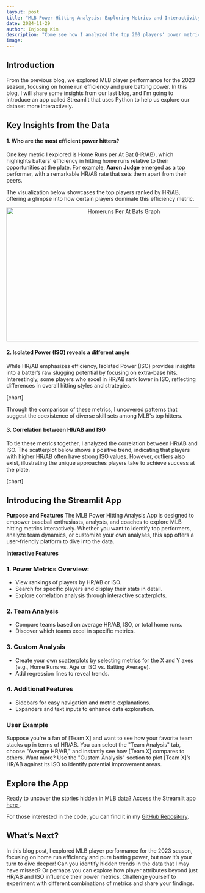 ```yaml
---
layout: post
title: "MLB Power Hitting Analysis: Exploring Metrics and Interactivity"
date: 2024-11-29
author: Injoong Kim
description: "Come see how I analyzed the top 200 players' power metrics like Home Runs per At-Bat and Isolated Power from the 2023 MLB season! Plus, explore it all with my interactive Streamlit app!"
image:
---
```

## Introduction
From the previous blog, we explored MLB player performance for the 2023 season, focusing on home run efficiency and pure batting power. In this blog, I will share some insights from our last blog, and I'm going to introduce an app called Streamlit that uses Python to help us explore our dataset more interactively.

## Key Insights from the Data
#### 1. Who are the most efficient power hitters?
One key metric I explored is Home Runs per At Bat (HR/AB), which highlights batters' efficiency in hitting home runs relative to their opportunities at the plate. For example, **Aaron Judge** emerged as a top performer, with a remarkable HR/AB rate that sets them apart from their peers.

The visualization below showcases the top players ranked by HR/AB, offering a glimpse into how certain players dominate this efficiency metric.

<div style="text-align: center;">
  <img src="https://injoongk.github.io/injoong-blog/assets/img/HR_AT-BAT.png" alt="Homeruns Per At Bats Graph" width="600" height="350">
</div>

#### 2. Isolated Power (ISO) reveals a different angle
While HR/AB emphasizes efficiency, Isolated Power (ISO) provides insights into a batter’s raw slugging potential by focusing on extra-base hits. Interestingly, some players who excel in HR/AB rank lower in ISO, reflecting differences in overall hitting styles and strategies.

[chart]

Through the comparison of these metrics, I uncovered patterns that suggest the coexistence of diverse skill sets among MLB's top hitters.

#### 3. Correlation between HR/AB and ISO
To tie these metrics together, I analyzed the correlation between HR/AB and ISO. The scatterplot below shows a positive trend, indicating that players with higher HR/AB often have strong ISO values. However, outliers also exist, illustrating the unique approaches players take to achieve success at the plate.

[chart]

## Introducing the Streamlit App
**Purpose and Features**
The MLB Power Hitting Analysis App is designed to empower baseball enthusiasts, analysts, and coaches to explore MLB hitting metrics interactively. Whether you want to identify top performers, analyze team dynamics, or customize your own analyses, this app offers a user-friendly platform to dive into the data.

**Interactive Features**
### 1. Power Metrics Overview:
- View rankings of players by HR/AB or ISO.
- Search for specific players and display their stats in detail.
- Explore correlation analysis through interactive scatterplots.

### 2. Team Analysis
- Compare teams based on average HR/AB, ISO, or total home runs.
- Discover which teams excel in specific metrics.

### 3. Custom Analysis
- Create your own scatterplots by selecting metrics for the X and Y axes (e.g., Home Runs vs. Age or ISO vs. Batting Average).
- Add regression lines to reveal trends.

### 4. Additional Features
- Sidebars for easy navigation and metric explanations.
- Expanders and text inputs to enhance data exploration.

### User Example
Suppose you're a fan of [Team X] and want to see how your favorite team stacks up in terms of HR/AB. You can select the "Team Analysis" tab, choose "Average HR/AB," and instantly see how [Team X] compares to others. Want more? Use the "Custom Analysis" section to plot [Team X]’s HR/AB against its ISO to identify potential improvement areas.

## Explore the App
Ready to uncover the stories hidden in MLB data? Access the Streamlit app <a href=https://injoongk-streamlit-blog-post-3-streamlit-rws7j6.streamlit.app/> here </a>.

For those interested in the code, you can find it in my <a href="https://github.com/InjoongK/Streamlit/blob/main/blog_post_3_streamlit.py"> GitHub Repository</a>.

## What’s Next?
In this blog post, I explored MLB player performance for the 2023 season, focusing on home run efficiency and pure batting power, but now it’s your turn to dive deeper! Can you identify hidden trends in the data that I may have missed? Or perhaps you can explore how player attributes beyond just HR/AB and ISO  influence their power metrics. Challenge yourself to experiment with different combinations of metrics and share your findings.
